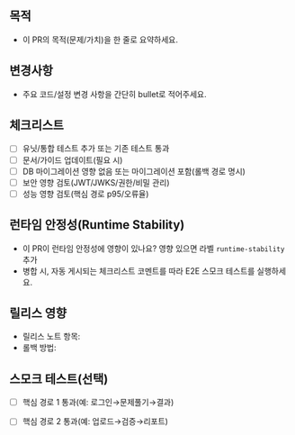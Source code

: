 ## 목적
- 이 PR의 목적(문제/가치)을 한 줄로 요약하세요.

## 변경사항
- 주요 코드/설정 변경 사항을 간단히 bullet로 적어주세요.

## 체크리스트
- [ ] 유닛/통합 테스트 추가 또는 기존 테스트 통과
- [ ] 문서/가이드 업데이트(필요 시)
- [ ] DB 마이그레이션 영향 없음 또는 마이그레이션 포함(롤백 경로 명시)
- [ ] 보안 영향 검토(JWT/JWKS/권한/비밀 관리)
- [ ] 성능 영향 검토(핵심 경로 p95/오류율)

## 런타임 안정성(Runtime Stability)
- 이 PR이 런타임 안정성에 영향이 있나요? 영향 있으면 라벨 `runtime-stability` 추가
- 병합 시, 자동 게시되는 체크리스트 코멘트를 따라 E2E 스모크 테스트를 실행하세요.

## 릴리스 영향
- 릴리스 노트 항목:
- 롤백 방법:

## 스모크 테스트(선택)
- [ ] 핵심 경로 1 통과(예: 로그인→문제풀기→결과)
- [ ] 핵심 경로 2 통과(예: 업로드→검증→리포트)

